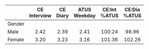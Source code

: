 
|                      | CE<br>Interview |  CE<br>Diary | ATUS<br>Weekday | CE:Int<br>%ATUS | CE:Dia<br>%ATUS |
| -------------------- | :----------: | :----------: | :----------: | :----------: | :----------: |
| Gender               |              |              |              |              |              |
| Male                 |         2.42 |         2.39 |         2.41 |       100.24 |        98.96 |
| Female               |         3.20 |         3.23 |         3.16 |       101.36 |       102.26 |


